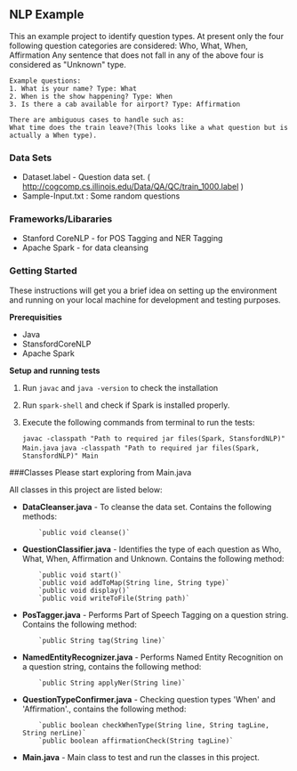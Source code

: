 ## NLP Example

 This an example project to identify question types. At present only the four following question categories are considered:
    Who, What, When, Affirmation 
  	Any sentence that does not fall in any of the above four is considered as "Unknown" type.
  	
  	Example questions: 
  	1. What is your name? Type: What
  	2. When is the show happening? Type: When
  	3. Is there a cab available for airport? Type: Affirmation 
  	
  	There are ambiguous cases to handle such as: 
  	What time does the train leave?(This looks like a what question but is actually a When type).  
 
 
### Data Sets
 * Dataset.label - Question data set. ( http://cogcomp.cs.illinois.edu/Data/QA/QC/train_1000.label )	
 * Sample-Input.txt : Some random questions	


### Frameworks/Libararies
 * Stanford CoreNLP - for POS Tagging and NER Tagging
 * Apache Spark - for data cleansing


### Getting Started

These instructions will get you a brief idea on setting up the environment and running on your local machine for development and testing purposes. 

**Prerequisities**

- Java
- StansfordCoreNLP
- Apache Spark 


**Setup and running tests**

1. Run `javac` and `java -version` to check the installation
   
2. Run `spark-shell` and check if Spark is installed properly. 
          
3. Execute the following commands from terminal to run the tests:

      `javac -classpath "Path to required jar files(Spark, StansfordNLP)" Main.java` 
      `java -classpath "Path to required jar files(Spark, StansfordNLP)" Main` 

     

###Classes
Please start exploring from Main.java

All classes in this project are listed below:

* **DataCleanser.java** - To cleanse the data set. Contains the following methods:
	
      	  `public void cleanse()`      	 
	
* **QuestionClassifier.java** - Identifies the type of each question as Who, What, When, Affirmation and Unknown. Contains the following method:
	
      	  `public void start()`
      	  `public void addToMap(String line, String type)`
      	  `public void display()`
      	  `public void writeToFile(String path)`
	
* **PosTagger.java** - Performs Part of Speech Tagging on a question string. Contains the following method:

	  	  `public String tag(String line)`
	
* **NamedEntityRecognizer.java** - Performs Named Entity Recognition on a question string, contains the following method:
	 
      	  `public String applyNer(String line)`
	 
* **QuestionTypeConfirmer.java** - Checking question types 'When' and 'Affirmation'., contains the following method:
	
	  	  `public boolean checkWhenType(String line, String tagLine, String nerLine)`
	  	  `public boolean affirmationCheck(String tagLine)`
	
* **Main.java** - Main class to test and run the classes in this project.	







